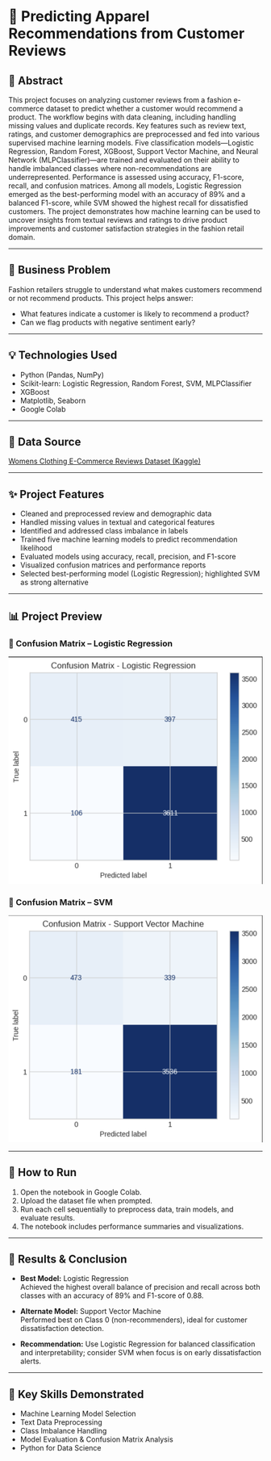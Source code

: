 # 👗 Predicting Apparel Recommendations from Customer Reviews

## 🧠 Abstract
This project focuses on analyzing customer reviews from a fashion e-commerce dataset to predict whether a customer would recommend a product. The workflow begins with data cleaning, including handling missing values and duplicate records. Key features such as review text, ratings, and customer demographics are preprocessed and fed into various supervised machine learning models. Five classification models—Logistic Regression, Random Forest, XGBoost, Support Vector Machine, and Neural Network (MLPClassifier)—are trained and evaluated on their ability to handle imbalanced classes where non-recommendations are underrepresented. Performance is assessed using accuracy, F1-score, recall, and confusion matrices. Among all models, Logistic Regression emerged as the best-performing model with an accuracy of 89% and a balanced F1-score, while SVM showed the highest recall for dissatisfied customers. The project demonstrates how machine learning can be used to uncover insights from textual reviews and ratings to drive product improvements and customer satisfaction strategies in the fashion retail domain.

---

## 🎯 Business Problem
Fashion retailers struggle to understand what makes customers recommend or not recommend products. This project helps answer:
- What features indicate a customer is likely to recommend a product?
- Can we flag products with negative sentiment early?

---

## 💡 Technologies Used
- Python (Pandas, NumPy)
- Scikit-learn: Logistic Regression, Random Forest, SVM, MLPClassifier
- XGBoost
- Matplotlib, Seaborn
- Google Colab

---

## 📂 Data Source
[Womens Clothing E-Commerce Reviews Dataset (Kaggle)](https://www.kaggle.com/nicapotato/womens-ecommerce-clothing-reviews)

---

## ✨ Project Features
- Cleaned and preprocessed review and demographic data
- Handled missing values in textual and categorical features
- Identified and addressed class imbalance in labels
- Trained five machine learning models to predict recommendation likelihood
- Evaluated models using accuracy, recall, precision, and F1-score
- Visualized confusion matrices and performance reports
- Selected best-performing model (Logistic Regression); highlighted SVM as strong alternative

---

## 📊 Project Preview

### 🔹 Confusion Matrix – Logistic Regression
![Logistic CM](/Logistic_CM.png)

### 🔹 Confusion Matrix – SVM
![SVM CM](/SVM_CM.png)

---

## 🚀 How to Run

1. Open the notebook in Google Colab.
2. Upload the dataset file when prompted.
3. Run each cell sequentially to preprocess data, train models, and evaluate results.
4. The notebook includes performance summaries and visualizations.

---

## 🧠 Results & Conclusion

- **Best Model:** Logistic Regression  
  Achieved the highest overall balance of precision and recall across both classes with an accuracy of 89% and F1-score of 0.88.
  
- **Alternate Model:** Support Vector Machine  
  Performed best on Class 0 (non-recommenders), ideal for customer dissatisfaction detection.

- **Recommendation:** Use Logistic Regression for balanced classification and interpretability; consider SVM when focus is on early dissatisfaction alerts.

---

## 🧰 Key Skills Demonstrated

- Machine Learning Model Selection
- Text Data Preprocessing
- Class Imbalance Handling
- Model Evaluation & Confusion Matrix Analysis
- Python for Data Science
